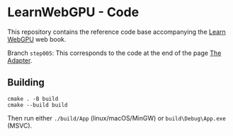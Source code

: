 LearnWebGPU - Code
==================

This repository contains the reference code base accompanying the [Learn WebGPU](learnwgpu.com) web book.

Branch `step005`: This corresponds to the code at the end of the page [The Adapter](learnwgpu.com/getting-started/adapter-and-device/the-adapter.html).

Building
--------

```
cmake . -B build
cmake --build build
```

Then run either `./build/App` (linux/macOS/MinGW) or `build\Debug\App.exe` (MSVC).
